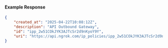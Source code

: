 <!-- Code generated for API Clients. DO NOT EDIT. -->

#### Example Response

```json
{
	"created_at": "2025-04-22T10:08:12Z",
	"description": "API Outbound Gateway",
	"id": "ipp_2w51COkJYK3AJTcSr2d9nKyoY9Y",
	"uri": "https://api.ngrok.com/ip_policies/ipp_2w51COkJYK3AJTcSr2d9nKyoY9Y"
}
```
